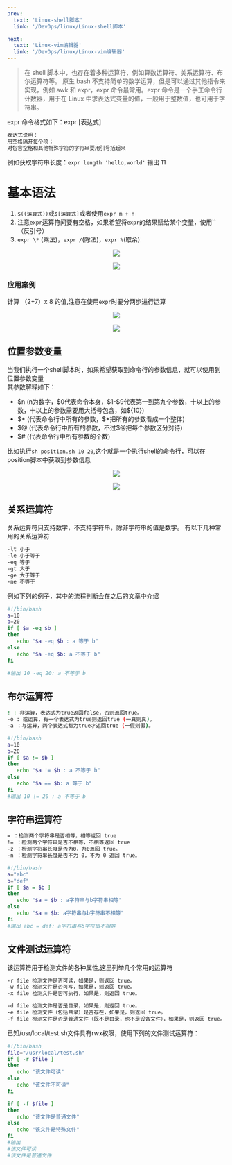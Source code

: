 ```yaml
---
prev:
  text: 'Linux-shell脚本'
  link: '/DevOps/linux/Linux-shell脚本'

next:
  text: 'Linux-vim编辑器'
  link: '/DevOps/linux/Linux-vim编辑器'
---
```


> 在 shell 脚本中，也存在着多种运算符，例如算数运算符、关系运算符、布尔运算符等。
> 原生 bash 不支持简单的数学运算，但是可以通过其他指令来实现，例如 awk 和 expr，expr 命令最常用。expr 命令是一个手工命令行计数器，用于在 Linux 中求表达式变量的值，一般用于整数值，也可用于字符串。

expr 命令格式如下：expr [表达式]

```txt
表达式说明：
用空格隔开每个项；
对包含空格和其他特殊字符的字符串要用引号括起来
```

例如获取字符串长度：`expr length 'hello,world'` 输出 11

# 基本语法

1. `$((运算式))`或`$[运算式]`或者使用`expr m + n`
2. 注意`expr`运算符间要有空格，如果希望将`expr`的结果赋给某个变量，使用``（反引号）
3. `expr \*` (乘法)，`expr /`(除法)，`expr %`(取余)
<p align='center'>
<img src="https://img2.imgtp.com/2024/05/12/HaYTBD1s.png" />
</p>
<p align='center'>
<img src="https://img2.imgtp.com/2024/05/12/O8ctb4FV.png"  />
</p>

### 应用案例

计算 （2+7）x 8 的值,注意在使用`expr`时要分两步进行运算

<p align='center'>
<img src="https://img2.imgtp.com/2024/05/12/3G1rm0FX.png"  />
</p>
<p align='center'>
<img src="https://img2.imgtp.com/2024/05/12/C6dYAvV7.png"/>
</p>

## 位置参数变量
当我们执行一个shell脚本时，如果希望获取到命令行的参数信息，就可以使用到位置参数变量<br>
其参数解释如下：
- \$n (n为数字，\$0代表命令本身，\$1-\$9代表第一到第九个参数，十以上的参数，十以上的参数需要用大括号包含，如${10})
- \$\* (代表命令行中所有的参数，$*把所有的参数看成一个整体)
- \$@ (代表命令行中所有的参数，不过$@把每个参数区分对待)
- \$# (代表命令行中所有参数的个数) 

比如执行`sh position.sh 10 20`,这个就是一个执行shell的命令行，可以在position脚本中获取到参数信息
<p align='center'>
<img src="https://img2.imgtp.com/2024/05/12/ZQPXh972.png" />
</p>
<p align='center'>
<img src="https://img2.imgtp.com/2024/05/12/3LXMRret.png"  />
</p>

## 关系运算符
关系运算符只支持数字，不支持字符串，除非字符串的值是数字。
有以下几种常用的关系运算符
```bash
-lt 小于
-le 小于等于 
-eq 等于
-gt 大于
-ge 大于等于
-ne 不等于
```
例如下列的例子，其中的流程判断会在之后的文章中介绍
```bash
#!/bin/bash
a=10
b=20
if [ $a -eq $b ]
then
   echo "$a -eq $b : a 等于 b"
else
   echo "$a -eq $b: a 不等于 b"
fi

#输出 10 -eq 20: a 不等于 b
```

## 布尔运算符
```bash
! : 非运算，表达式为true返回false，否则返回true。
-o : 或运算，有一个表达式为true则返回true (一真则真)。
-a ：与运算，两个表达式都为true才返回true (一假则假)。
```
```bash
#!/bin/bash
a=10
b=20
if [ $a != $b ]
then
   echo "$a != $b : a 不等于 b"
else
   echo "$a == $b: a 等于 b"
fi
#输出 10 != 20 : a 不等于 b
```

## 字符串运算符
```bash
= ：检测两个字符串是否相等，相等返回 true
!= ：检测两个字符串是否不相等，不相等返回 true
-z ：检测字符串长度是否为0，为0返回 true。
-n ：检测字符串长度是否不为 0，不为 0 返回 true。
```
```bash
#!/bin/bash
a="abc"
b="def"
if [ $a = $b ]
then
   echo "$a = $b : a字符串与b字符串相等"
else
   echo "$a = $b: a字符串与b字符串不相等"
fi
#输出 abc = def: a字符串与b字符串不相等
```

## 文件测试运算符
该运算符用于检测文件的各种属性,这里列举几个常用的运算符
```bash
-r file	检测文件是否可读，如果是，则返回 true。
-w file	检测文件是否可写，如果是，则返回 true。
-x file	检测文件是否可执行，如果是，则返回 true。

-d file	检测文件是否是目录，如果是，则返回 true。
-e file	检测文件（包括目录）是否存在，如果是，则返回 true。
-f file	检测文件是否是普通文件（既不是目录，也不是设备文件），如果是，则返回 true。
```
已知/usr/local/test.sh文件具有rwx权限，使用下列的文件测试运算符：
```bash
#!/bin/bash
file="/usr/local/test.sh"
if [ -r $file ]
then
   echo "该文件可读"
else
   echo "该文件不可读"
fi

if [ -f $file ]
then
   echo "该文件是普通文件"
else
   echo "该文件是特殊文件"
fi
#输出 
#该文件可读
#该文件是普通文件
```
